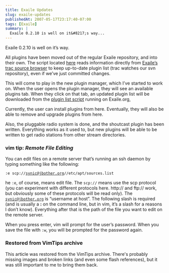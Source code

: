 ```yaml
---
title: Exaile Updates
slug: exaile-updates
publishedAt: 2007-05-17T23:17:40-07:00
tags: [Exaile]
summary: |
  Exaile 0.2.10 is well on it&#8217;s way...
---
```

<p>Exaile 0.2.10 is well on it&#8217;s way.  </p>

<p>All plugins have been moved out of the regular Exaile repository, and into
their own.  The script located <a
href='http://exaile.org/plugins/plugins.py?version=trunk'>here</a> reads
information directly from <a
href='http://exaile.org/trac/browser/plugins/trunk'>Exaile&#8217;s trac source
browser</a> to keep up-to-date plugin list (trac watches our svn repository),
even if we&#8217;ve just committed changes.  </p>

<p>This will come to play in the new plugin manager, which I&#8217;ve started
to work on.  When the user opens the plugin manager, they will see an available
plugins tab.  When they click on that tab, an updated plugin list will be
downloaded from the <a
href='http://exaile.org/plugins/plugins.py?version=trunk'>plugin list
script</a> running on Exaile.org,</p>

<p>Currently, the user can install plugins from here.  Eventually, they will
also be able to remove and upgrade plugins from here.</p>

<p>Also, the pluggable radio system is done, and the shoutcast plugin has been
written.  Everything works as it used to, but new plugins will be able to be
written to get radio stations from other stream directories.</p>

<div class='vimtip'>

<h3><b>vim tip:</b> <i>Remote File Editing</i></h3>

<p>
You can edit files on a remote server that&#8217;s running an ssh daemon by
typing something like the following:

<code>:e scp://synic@jbother.org//etc/apt/sources.list</code>

he <code>:e</code>, of course, means edit file.  The <code>scp://</code>
means use the scp protocol (you can experiment with different protocols here.
http:// and ftp:// work, but obviously some of these protocols will be read
only).  The <code>synic@jbother.org</code> is &#8220;username at host&#8221;.
The following slash is required (and is usually a <b>:</b> on the command line,
but in vim, it&#8217;s a slash for a reasons I don&#8217;t know).  Everything
after that is the path of the file you want to edit on the remote server.

When you press enter, vim will prompt for the user&#8217;s password.  When
you save the file with <code>:w</code>, you will be prompted for the password
again.

</p>
</div>

<div class="restored-from-archive">
  <h3>Restored from VimTips archive</h3>
  <p>
  This article was restored from the VimTips archive. There's probably
  missing images and broken links (and even some flash references), but it
  was still important to me to bring them back.
  </p>
</div>
